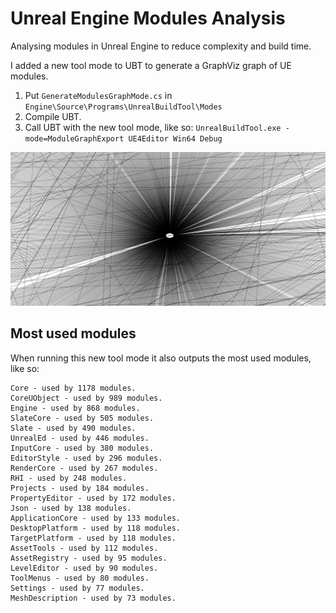 # Unreal Engine Modules Analysis
Analysing modules in Unreal Engine to reduce complexity and build time.


I added a new tool mode to UBT to generate a GraphViz graph of UE modules.

1. Put `GenerateModulesGraphMode.cs` in `Engine\Source\Programs\UnrealBuildTool\Modes`
2. Compile UBT.
3. Call UBT with the new tool mode, like so: `UnrealBuildTool.exe -mode=ModuleGraphExport UE4Editor Win64 Debug`

![Core Module](./densest_module_in_the_known_universe.png)

## Most used modules
When running this new tool mode it also outputs the most used modules, like so:

```
Core - used by 1178 modules.
CoreUObject - used by 989 modules.
Engine - used by 868 modules.
SlateCore - used by 505 modules.
Slate - used by 490 modules.
UnrealEd - used by 446 modules.
InputCore - used by 380 modules.
EditorStyle - used by 296 modules.
RenderCore - used by 267 modules.
RHI - used by 248 modules.
Projects - used by 184 modules.
PropertyEditor - used by 172 modules.
Json - used by 138 modules.
ApplicationCore - used by 133 modules.
DesktopPlatform - used by 118 modules.
TargetPlatform - used by 118 modules.
AssetTools - used by 112 modules.
AssetRegistry - used by 95 modules.
LevelEditor - used by 90 modules.
ToolMenus - used by 80 modules.
Settings - used by 77 modules.
MeshDescription - used by 73 modules.
```
